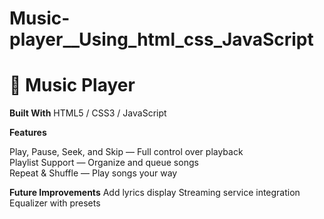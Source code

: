 # Music-player__Using_html_css_JavaScript
# 🎵 Music Player

 **Built With**
HTML5 / CSS3 / JavaScript

 **Features**

Play, Pause, Seek, and Skip — Full control over playback  
  Playlist Support — Organize and queue songs  
  Repeat & Shuffle — Play songs your way 

 **Future Improvements** 
 Add lyrics display
Streaming service integration
 Equalizer with presets

